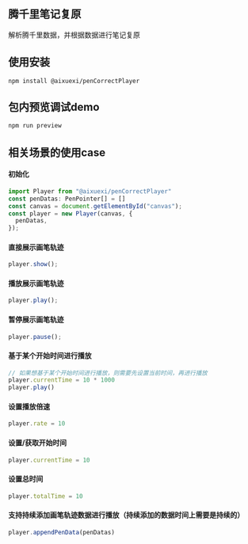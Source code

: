
## 腾千里笔记复原
解析腾千里数据，并根据数据进行笔记复原

## 使用安装
```
npm install @aixuexi/penCorrectPlayer
```

## 包内预览调试demo
```javascript
npm run preview
```

## 相关场景的使用case
#### 初始化
```javascript
import Player from "@aixuexi/penCorrectPlayer"
const penDatas: PenPointer[] = []
const canvas = document.getElementById("canvas");
const player = new Player(canvas, {
  penDatas,
});
```
#### 直接展示画笔轨迹
```javascript
player.show();
```

#### 播放展示画笔轨迹
```javascript
player.play();
```
#### 暂停展示画笔轨迹
```javascript
player.pause();
```
#### 基于某个开始时间进行播放
```javascript
// 如果想基于某个开始时间进行播放，则需要先设置当前时间，再进行播放
player.currentTime = 10 * 1000
player.play()
```

#### 设置播放倍速
```javascript
player.rate = 10
```
#### 设置/获取开始时间
```javascript
player.currentTime = 10
```
#### 设置总时间
```javascript
player.totalTime = 10
```

#### 支持持续添加画笔轨迹数据进行播放（持续添加的数据时间上需要是持续的）
```javascript
player.appendPenData(penDatas)
```